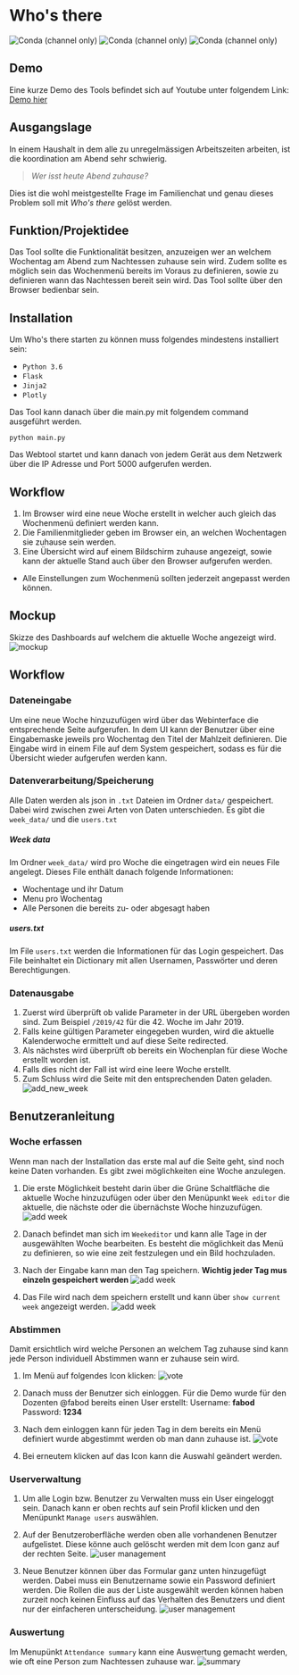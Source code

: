 # Who's there
![Conda (channel only)](https://img.shields.io/conda/vn/conda-forge/flask?label=flask) ![Conda (channel only)](https://img.shields.io/conda/vn/conda-forge/jinja2?label=jinja2) ![Conda (channel only)](https://img.shields.io/conda/vn/conda-forge/plotly?label=plotly)

## Demo 
Eine kurze Demo des Tools befindet sich auf Youtube unter folgendem Link:
[Demo hier](https://www.youtube.com/watch?v=20hjYxGVrGM&feature=youtu.be)

## Ausgangslage
In einem Haushalt in dem alle zu unregelmässigen Arbeitszeiten arbeiten, ist die koordination am Abend sehr schwierig. 
> *Wer isst heute Abend zuhause?*

Dies ist die wohl meistgestellte Frage im Familienchat und genau dieses Problem soll mit *Who's there* gelöst werden.

## Funktion/Projektidee
Das Tool sollte die Funktionalität besitzen, anzuzeigen wer an welchem Wochentag am Abend zum Nachtessen zuhause sein wird. Zudem sollte es möglich sein das Wochenmenü bereits im Voraus zu definieren, sowie zu definieren wann das Nachtessen bereit sein wird. 
Das Tool sollte über den Browser bedienbar sein.

## Installation
Um Who's there starten zu können muss folgendes mindestens installiert sein:
- `Python 3.6`
- `Flask`
- `Jinja2`
- `Plotly`

Das Tool kann danach über die main.py mit folgendem command ausgeführt werden.

`python main.py`

Das Webtool startet und kann danach von jedem Gerät aus dem Netzwerk über die IP Adresse und Port 5000 aufgerufen werden. 

## Workflow
1. Im Browser wird eine neue Woche erstellt in welcher auch gleich das Wochenmenü definiert werden kann.
2. Die Familienmitglieder geben im Browser ein, an welchen Wochentagen sie zuhause sein werden.
3. Eine Übersicht wird auf einem Bildschirm zuhause angezeigt, sowie kann der aktuelle Stand auch über den Browser aufgerufen werden.

- Alle Einstellungen zum Wochenmenü sollten jederzeit angepasst werden können.

## Mockup
Skizze des Dashboards auf welchem die aktuelle Woche angezeigt wird.
![mockup](doku/mockup.png)

## Workflow
### Dateneingabe
Um eine neue Woche hinzuzufügen wird über das Webinterface die entsprechende Seite aufgerufen. In dem UI kann der Benutzer über eine Eingabemaske jeweils pro Wochentag den Titel der Mahlzeit definieren. Die Eingabe wird in einem File auf dem System gespeichert, sodass es für die Übersicht wieder aufgerufen werden kann.

### Datenverarbeitung/Speicherung
Alle Daten werden als json in `.txt` Dateien im Ordner `data/` gespeichert. Dabei wird zwischen zwei Arten von Daten unterschieden. Es gibt die `week_data/` und die `users.txt`

##### Week data
Im Ordner `week_data/` wird pro Woche die eingetragen wird ein neues File angelegt. Dieses File enthält danach folgende Informationen:

- Wochentage und ihr Datum
- Menu pro Wochentag
- Alle Personen die bereits zu- oder abgesagt haben

##### users.txt
Im File `users.txt` werden die Informationen für das Login gespeichert. Das File beinhaltet ein Dictionary mit allen Usernamen, Passwörter und deren Berechtigungen.

### Datenausgabe
1. Zuerst wird überprüft ob valide Parameter in der URL übergeben worden sind. Zum Beispiel `/2019/42` für die 42. Woche im Jahr 2019.
2. Falls keine gültigen Parameter eingegeben wurden, wird die aktuelle Kalenderwoche ermittelt und auf diese Seite redirected.
3. Als nächstes wird überprüft ob bereits ein Wochenplan für diese Woche erstellt worden ist. 
4. Falls dies nicht der Fall ist wird eine leere Woche erstellt.
5. Zum Schluss wird die Seite mit den entsprechenden Daten geladen.
![add_new_week](doku/show_week.png)

## Benutzeranleitung
### Woche erfassen
Wenn man nach der Installation das erste mal auf die Seite geht, sind noch keine Daten vorhanden. Es gibt zwei möglichkeiten eine Woche anzulegen. 

1. Die erste Möglichkeit besteht darin über die Grüne Schaltfläche die aktuelle Woche hinzuzufügen oder über den Menüpunkt `Week editor` die aktuelle, die nächste oder die übernächste Woche hinzuzufügen. 
![add week](doku/add_week_1.png)

2. Danach befindet man sich im `Weekeditor` und kann alle Tage in der ausgewählten Woche bearbeiten. Es besteht die möglichkeit das Menü zu definieren, so wie eine zeit festzulegen und ein Bild hochzuladen.

3. Nach der Eingabe kann man den Tag speichern. **Wichtig jeder Tag mus einzeln gespeichert werden**
![add week](doku/add_week_2.png)

4. Das File wird nach dem speichern erstellt und kann über `show current week` angezeigt werden.
![add week](doku/overview.png)

### Abstimmen
Damit ersichtlich wird welche Personen an welchem Tag zuhause sind kann jede Person individuell Abstimmen wann er zuhause sein wird.

1. Im Menü auf folgendes Icon klicken:
![vote](doku/vote_1.png)

2. Danach muss der Benutzer sich einloggen. Für die Demo wurde für den Dozenten @fabod bereits einen User erstellt: Username: **fabod**
Password: **1234** 
3. Nach dem einloggen kann für jeden Tag in dem bereits ein Menü definiert wurde abgestimmt werden ob man dann zuhause ist.
![vote](doku/vote_2.png)
4. Bei erneutem klicken auf das Icon kann die Auswahl geändert werden.
### Userverwaltung
1. Um alle Login bzw. Benutzer zu Verwalten muss ein User eingeloggt sein. Danach kann er oben rechts auf sein Profil klicken und den Menüpunkt `Manage users` auswählen. 

2. Auf der Benutzeroberfläche werden oben alle vorhandenen Benutzer aufgelistet. Diese könne auch gelöscht werden mit dem Icon ganz auf der rechten Seite. 
![user management](doku/user_management_1.png)
3. Neue Benutzer können über das Formular ganz unten hinzugefügt werden. Dabei muss ein Benutzername sowie ein Password definiert werden. Die Rollen die aus der Liste ausgewählt werden können haben zurzeit noch keinen Einfluss auf das Verhalten des Benutzers und dient nur der einfacheren unterscheidung. 
![user management](doku/user_management_2.png)

### Auswertung
Im Menupünkt `Attendance summary` kann eine Auswertung gemacht werden, wie oft eine Person zum Nachtessen zuhause war. 
![summary](doku/summary.png)